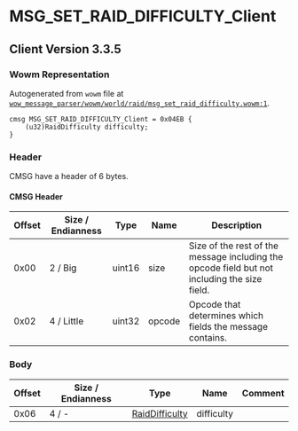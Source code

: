 # MSG_SET_RAID_DIFFICULTY_Client

## Client Version 3.3.5

### Wowm Representation

Autogenerated from `wowm` file at [`wow_message_parser/wowm/world/raid/msg_set_raid_difficulty.wowm:1`](https://github.com/gtker/wow_messages/tree/main/wow_message_parser/wowm/world/raid/msg_set_raid_difficulty.wowm#L1).
```rust,ignore
cmsg MSG_SET_RAID_DIFFICULTY_Client = 0x04EB {
    (u32)RaidDifficulty difficulty;
}
```
### Header

CMSG have a header of 6 bytes.

#### CMSG Header

| Offset | Size / Endianness | Type   | Name   | Description |
| ------ | ----------------- | ------ | ------ | ----------- |
| 0x00   | 2 / Big           | uint16 | size   | Size of the rest of the message including the opcode field but not including the size field.|
| 0x02   | 4 / Little        | uint32 | opcode | Opcode that determines which fields the message contains.|

### Body

| Offset | Size / Endianness | Type | Name | Comment |
| ------ | ----------------- | ---- | ---- | ------- |
| 0x06 | 4 / - | [RaidDifficulty](raiddifficulty.md) | difficulty |  |

